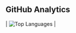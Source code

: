 

## GitHub Analytics
 | ![Top Languages](https://github-readme-stats.vercel.app/api/top-langs/?username=mutesialine&layout=compact&theme=dark) |




